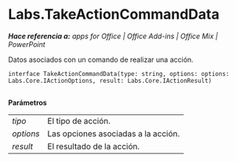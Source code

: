 
# Labs.TakeActionCommandData

 _**Hace referencia a:** apps for Office | Office Add-ins | Office Mix | PowerPoint_

Datos asociados con un comando de realizar una acción.

```
interface TakeActionCommandData(type: string, options: options: Labs.Core.IActionOptions, result: Labs.Core.IActionResult)
```


## 

 **Parámetros**


|||
|:-----|:-----|
| _tipo_|El tipo de acción.|
| _options_|Las opciones asociadas a la acción.|
| _result_|El resultado de la acción.|

